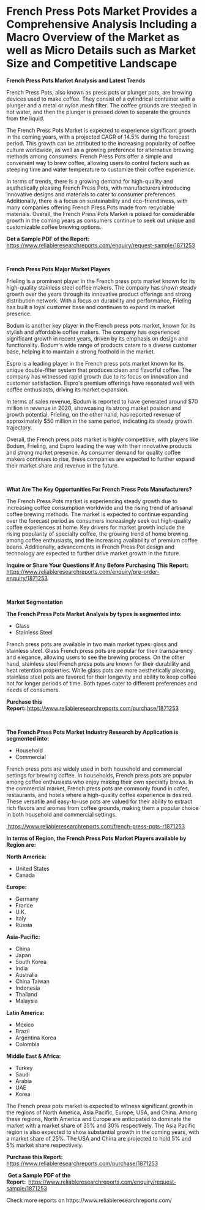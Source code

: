 <p><h1>French Press Pots Market Provides a Comprehensive Analysis Including a Macro Overview of the Market as well as Micro Details such as Market Size and Competitive Landscape</h1></p><p><strong>French Press Pots Market Analysis and Latest Trends</strong></p>
<p><p>French Press Pots, also known as press pots or plunger pots, are brewing devices used to make coffee. They consist of a cylindrical container with a plunger and a metal or nylon mesh filter. The coffee grounds are steeped in hot water, and then the plunger is pressed down to separate the grounds from the liquid.</p><p>The French Press Pots Market is expected to experience significant growth in the coming years, with a projected CAGR of 14.5% during the forecast period. This growth can be attributed to the increasing popularity of coffee culture worldwide, as well as a growing preference for alternative brewing methods among consumers. French Press Pots offer a simple and convenient way to brew coffee, allowing users to control factors such as steeping time and water temperature to customize their coffee experience.</p><p>In terms of trends, there is a growing demand for high-quality and aesthetically pleasing French Press Pots, with manufacturers introducing innovative designs and materials to cater to consumer preferences. Additionally, there is a focus on sustainability and eco-friendliness, with many companies offering French Press Pots made from recyclable materials. Overall, the French Press Pots Market is poised for considerable growth in the coming years as consumers continue to seek out unique and customizable coffee brewing options.</p></p>
<p><strong>Get a Sample PDF of the Report:&nbsp;</strong> <a href="https://www.reliableresearchreports.com/enquiry/request-sample/1871253">https://www.reliableresearchreports.com/enquiry/request-sample/1871253</a></p>
<p>&nbsp;</p>
<p><strong>French Press Pots Major Market Players</strong></p>
<p><p>Frieling is a prominent player in the French press pots market known for its high-quality stainless steel coffee makers. The company has shown steady growth over the years through its innovative product offerings and strong distribution network. With a focus on durability and performance, Frieling has built a loyal customer base and continues to expand its market presence.</p><p>Bodum is another key player in the French press pots market, known for its stylish and affordable coffee makers. The company has experienced significant growth in recent years, driven by its emphasis on design and functionality. Bodum's wide range of products caters to a diverse customer base, helping it to maintain a strong foothold in the market.</p><p>Espro is a leading player in the French press pots market known for its unique double-filter system that produces clean and flavorful coffee. The company has witnessed rapid growth due to its focus on innovation and customer satisfaction. Espro's premium offerings have resonated well with coffee enthusiasts, driving its market expansion.</p><p>In terms of sales revenue, Bodum is reported to have generated around $70 million in revenue in 2020, showcasing its strong market position and growth potential. Frieling, on the other hand, has reported revenue of approximately $50 million in the same period, indicating its steady growth trajectory.</p><p>Overall, the French press pots market is highly competitive, with players like Bodum, Frieling, and Espro leading the way with their innovative products and strong market presence. As consumer demand for quality coffee makers continues to rise, these companies are expected to further expand their market share and revenue in the future.</p></p>
<p>&nbsp;</p>
<p><strong>What Are The Key Opportunities For French Press Pots Manufacturers?</strong></p>
<p><p>The French Press Pots market is experiencing steady growth due to increasing coffee consumption worldwide and the rising trend of artisanal coffee brewing methods. The market is expected to continue expanding over the forecast period as consumers increasingly seek out high-quality coffee experiences at home. Key drivers for market growth include the rising popularity of specialty coffee, the growing trend of home brewing among coffee enthusiasts, and the increasing availability of premium coffee beans. Additionally, advancements in French Press Pot design and technology are expected to further drive market growth in the future.</p></p>
<p><strong>Inquire or Share Your Questions If Any Before Purchasing This Report:</strong> <a href="https://www.reliableresearchreports.com/enquiry/pre-order-enquiry/1871253">https://www.reliableresearchreports.com/enquiry/pre-order-enquiry/1871253</a></p>
<p>&nbsp;</p>
<p><strong>Market Segmentation</strong></p>
<p><strong>The French Press Pots Market Analysis by types is segmented into:</strong></p>
<p><ul><li>Glass</li><li>Stainless Steel</li></ul></p>
<p><p>French press pots are available in two main market types: glass and stainless steel. Glass French press pots are popular for their transparency and elegance, allowing users to see the brewing process. On the other hand, stainless steel French press pots are known for their durability and heat retention properties. While glass pots are more aesthetically pleasing, stainless steel pots are favored for their longevity and ability to keep coffee hot for longer periods of time. Both types cater to different preferences and needs of consumers.</p></p>
<p><strong>Purchase this Report:&nbsp;</strong><a href="https://www.reliableresearchreports.com/purchase/1871253">https://www.reliableresearchreports.com/purchase/1871253</a></p>
<p>&nbsp;</p>
<p><strong>The French Press Pots Market Industry Research by Application is segmented into:</strong></p>
<p><ul><li>Household</li><li>Commercial</li></ul></p>
<p><p>French press pots are widely used in both household and commercial settings for brewing coffee. In households, French press pots are popular among coffee enthusiasts who enjoy making their own specialty brews. In the commercial market, French press pots are commonly found in cafes, restaurants, and hotels where a high-quality coffee experience is desired. These versatile and easy-to-use pots are valued for their ability to extract rich flavors and aromas from coffee grounds, making them a popular choice in both household and commercial settings.</p></p>
<p><a href="https://www.reliableresearchreports.com/french-press-pots-r1871253">&nbsp;https://www.reliableresearchreports.com/french-press-pots-r1871253</a></p>
<p><strong>In terms of Region, the French Press Pots Market Players available by Region are:</strong></p>
<p>
    <p> <strong> North America: </strong>
        <ul>
            <li>United States</li>
            <li>Canada</li>
        </ul>
        </p> 
    <p> <strong> Europe: </strong>
        <ul>
            <li>Germany</li>
            <li>France</li>
            <li>U.K.</li>
            <li>Italy</li>
            <li>Russia</li>
        </ul>
        </p> 
    <p> <strong> Asia-Pacific: </strong>
        <ul>
            <li>China</li>
            <li>Japan</li>
            <li>South Korea</li>
            <li>India</li>
            <li>Australia</li>
            <li>China Taiwan</li>
            <li>Indonesia</li>
            <li>Thailand</li>
            <li>Malaysia</li>
        </ul>
        </p> 
    <p> <strong> Latin America: </strong>
        <ul>
            <li>Mexico</li>
            <li>Brazil</li>
            <li>Argentina Korea</li>
            <li>Colombia</li>
        </ul>
        </p> 
    <p> <strong> Middle East & Africa: </strong>
        <ul>
            <li>Turkey</li>
            <li>Saudi</li>
            <li>Arabia</li>
            <li>UAE</li>
            <li>Korea</li>
        </ul>
    </p>
    </p>
<p><p>The French press pots market is expected to witness significant growth in the regions of North America, Asia Pacific, Europe, USA, and China. Among these regions, North America and Europe are anticipated to dominate the market with a market share of 35% and 30% respectively. The Asia Pacific region is also expected to show substantial growth in the coming years, with a market share of 25%. The USA and China are projected to hold 5% and 5% market share respectively.</p></p>
<p><strong>Purchase this Report: </strong><a href="https://www.reliableresearchreports.com/purchase/1871253">https://www.reliableresearchreports.com/purchase/1871253</a></p>
<p>&nbsp;<strong>Get a Sample PDF of the Report:&nbsp;&nbsp;</strong><a href="https://www.reliableresearchreports.com/enquiry/request-sample/1871253">https://www.reliableresearchreports.com/enquiry/request-sample/1871253</a></p>
<p><strong></strong></p>
<p>Check more reports on https://www.reliableresearchreports.com/</p>